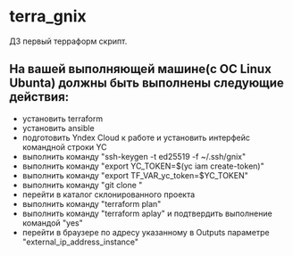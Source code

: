 # terra_gnix

ДЗ первый терраформ скрипт.

## На вашей выполняющей машине(с ОС Linux Ubunta) должны быть выполнены следующие действия:
* установить terraform
* установить ansible
* подготовить Yndex Cloud к работе и установить интерфейс командной строки YC  
* выполнить команду "ssh-keygen -t ed25519 -f ~/.ssh/gnix"
* выполнить команду "export YC_TOKEN=$(yc iam create-token)"
* выполнить команду "export TF_VAR_yc_token=$YC_TOKEN"
* выполнить команду "git clone "
* перейти в каталог склонированного проекта
* выполнить команду "terraform plan"
* выполнить команду "terraform aplay" и подтвердить выполнение командой "yes"
* перейти в браузере по адресу указанному в Outputs параметре "external_ip_address_instance"

